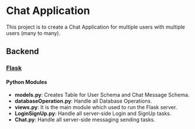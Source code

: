 # Chat Application

This project is to create a Chat Application for multiple users with multiple users (many to many).

## Backend
### [Flask](http://flask.pocoo.org/) 

#### Python Modules

* **models.py**: Creates Table for User Schema and Chat Message Schema.
* **databaseOperation.py**: Handle all Database Operations.
* **views.py**: It is the main module which used to run the Flask server.
* **LoginSignUp.py**: Handle all server-side Login and SignUp tasks.
* **Chat.py**: Handle all server-side messaging sending tasks.
   
